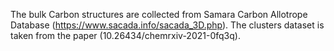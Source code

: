 The bulk Carbon structures are collected from Samara Carbon Allotrope Database (https://www.sacada.info/sacada_3D.php). The clusters dataset is taken from the paper (10.26434/chemrxiv-2021-0fq3q). 
